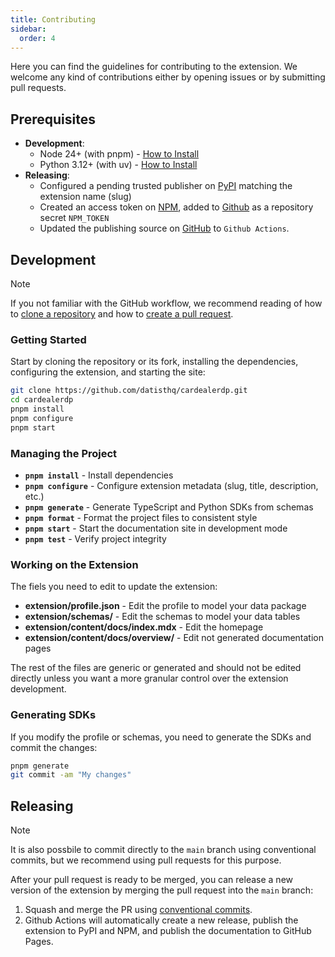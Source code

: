 ```yaml
---
title: Contributing
sidebar:
  order: 4
---
```


Here you can find the guidelines for contributing to the extension. We welcome any kind of contributions either by opening issues or by submitting pull requests.

## Prerequisites

- **Development**:
  - Node 24+ (with pnpm) - [How to Install](https://nodejs.org/en/download/current)
  - Python 3.12+ (with uv) - [How to Install](https://docs.astral.sh/uv/getting-started/installation)
- **Releasing**:
  - Configured a pending trusted publisher on [PyPI](https://pypi.org/manage/account/publishing/) matching the extension name (slug)
  - Created an access token on [NPM](https://www.npmjs.com/settings/roll/tokens), added to [Github](https://github.com/datisthq/cardealerdp/settings/secrets/actions) as a repository secret `NPM_TOKEN`
  - Updated the publishing source on [GitHub](https://github.com/datisthq/cardealerdp/settings/pages) to `Github Actions`.

## Development

> [!NOTE]
> If you not familiar with the GitHub workflow, we recommend reading of how to [clone a repository](https://docs.github.com/en/repositories/creating-and-managing-repositories/cloning-a-repository) and how to [create a pull request](https://docs.github.com/en/pull-requests/collaborating-with-pull-requests/proposing-changes-to-your-work-with-pull-requests/creating-a-pull-request).

### Getting Started

Start by cloning the repository or its fork, installing the dependencies, configuring the extension, and starting the site:

```bash
git clone https://github.com/datisthq/cardealerdp.git
cd cardealerdp
pnpm install
pnpm configure
pnpm start
```

### Managing the Project

- **`pnpm install`** - Install dependencies
- **`pnpm configure`** - Configure extension metadata (slug, title, description, etc.)
- **`pnpm generate`** - Generate TypeScript and Python SDKs from schemas
- **`pnpm format`** - Format the project files to consistent style
- **`pnpm start`** - Start the documentation site in development mode
- **`pnpm test`** - Verify project integrity

### Working on the Extension

The fiels you need to edit to update the extension:

- **extension/profile.json** - Edit the profile to model your data package
- **extension/schemas/** - Edit the schemas to model your data tables
- **extension/content/docs/index.mdx** - Edit the homepage
- **extension/content/docs/overview/** - Edit not generated documentation pages

The rest of the files are generic or generated and should not be edited directly unless you want a more granular control over the extension development.

### Generating SDKs

If you modify the profile or schemas, you need to generate the SDKs and commit the changes:

```bash
pnpm generate
git commit -am "My changes"
```

## Releasing

> [!NOTE]
> It is also possbile to commit directly to the `main` branch using conventional commits, but we recommend using pull requests for this purpose.

After your pull request is ready to be merged, you can release a new version of the extension by merging the pull request into the `main` branch:

1. Squash and merge the PR using [conventional commits](https://www.conventionalcommits.org/en/v1.0.0/#summary).
2. Github Actions will automatically create a new release, publish the extension to PyPI and NPM, and publish the documentation to GitHub Pages.
